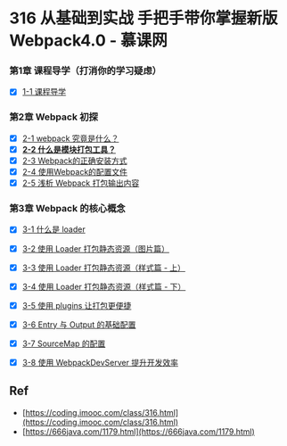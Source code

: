 # 316 从基础到实战 手把手带你掌握新版Webpack4.0 - 慕课网

###  第1章 课程导学（打消你的学习疑虑）

* [x] [1-1 课程导学](./ch01-01)

### 第2章 Webpack 初探

* [x] [2-1 webpack 究竟是什么？](./ch02-01/)
* [x] [**2-2 什么是模块打包工具？**](./ch02-02/)
* [x] [2-3 Webpack的正确安装方式 ](./ch02-03/)
* [x] [2-4 使用Webpack的配置文件](./ch02-04/)
* [x] [2-5 浅析 Webpack 打包输出内容](./ch02-05/)

### 第3章 Webpack 的核心概念

* [x] [3-1 什么是 loader](./ch03-01/)
* [x] [3-2 使用 Loader 打包静态资源（图片篇）](./ch03-02/)
* [x] [3-3 使用 Loader 打包静态资源（样式篇 - 上）](./ch03-03/)
* [x] [3-4 使用 Loader 打包静态资源（样式篇 - 下）](./ch03-04/)
* [x] [3-5 使用 plugins 让打包更便捷](./ch03-05/)
* [x] [3-6 Entry 与 Output 的基础配置](./ch03-06/)
* [x] [3-7 SourceMap 的配置](./ch03-07/)
* [x] [3-8 使用 WebpackDevServer 提升开发效率](./ch03-08/)


## Ref

* [https://coding.imooc.com/class/316.html](https://coding.imooc.com/class/316.html)
* [https://666java.com/1179.html](https://666java.com/1179.html)